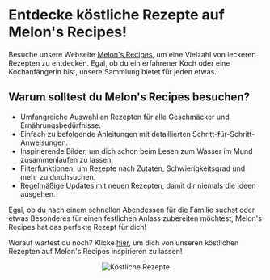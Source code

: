 # Entdecke köstliche Rezepte auf Melon's Recipes!

Besuche unsere Webseite [Melon's Recipes](https://damu14.github.io/LA1600/), um eine Vielzahl von leckeren Rezepten zu entdecken. Egal, ob du ein erfahrener Koch oder eine Kochanfängerin bist, unsere Sammlung bietet für jeden etwas.

## Warum solltest du Melon's Recipes besuchen?

- Umfangreiche Auswahl an Rezepten für alle Geschmäcker und Ernährungsbedürfnisse.
- Einfach zu befolgende Anleitungen mit detaillierten Schritt-für-Schritt-Anweisungen.
- Inspirierende Bilder, um dich schon beim Lesen zum Wasser im Mund zusammenlaufen zu lassen.
- Filterfunktionen, um Rezepte nach Zutaten, Schwierigkeitsgrad und mehr zu durchsuchen.
- Regelmäßige Updates mit neuen Rezepten, damit dir niemals die Ideen ausgehen.

Egal, ob du nach einem schnellen Abendessen für die Familie suchst oder etwas Besonderes für einen festlichen Anlass zubereiten möchtest, Melon's Recipes hat das perfekte Rezept für dich!

Worauf wartest du noch? Klicke [hier](https://damu14.github.io/LA1600/), um dich von unseren köstlichen Rezepten auf Melon's Recipes inspirieren zu lassen!

<div align="center">
  <img src="https://damu14.github.io/LA1600/images/melone.png" alt="Köstliche Rezepte">
</div>
